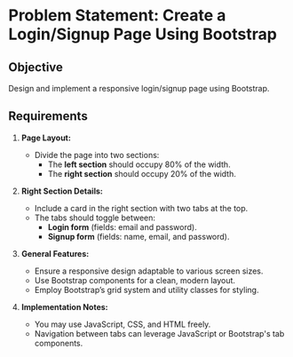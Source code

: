 # Problem Statement: Create a Login/Signup Page Using Bootstrap

## Objective

Design and implement a responsive login/signup page using Bootstrap.

## Requirements

1. **Page Layout:**
   - Divide the page into two sections:
     - The **left section** should occupy 80% of the width.
     - The **right section** should occupy 20% of the width.

2. **Right Section Details:**
   - Include a card in the right section with two tabs at the top.
   - The tabs should toggle between:
     - **Login form** (fields: email and password).
     - **Signup form** (fields: name, email, and password).

3. **General Features:**
   - Ensure a responsive design adaptable to various screen sizes.
   - Use Bootstrap components for a clean, modern layout.
   - Employ Bootstrap’s grid system and utility classes for styling.

4. **Implementation Notes:**
   - You may use JavaScript, CSS, and HTML freely.
   - Navigation between tabs can leverage JavaScript or Bootstrap's tab components.
